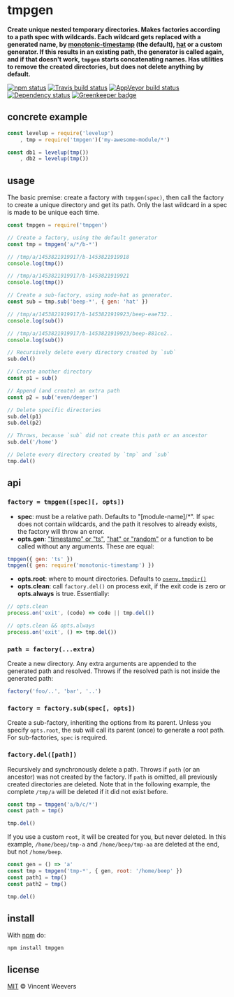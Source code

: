 # tmpgen

**Create unique nested temporary directories. Makes factories according to a path spec with wildcards. Each wildcard gets replaced with a generated name, by [monotonic-timestamp](https://github.com/dominictarr/monotonic-timestamp) (the default), [hat](https://github.com/substack/node-hat) or a custom generator. If this results in an existing path, the generator is called again, and if that doesn't work, `tmpgen` starts concatenating names. Has utilities to remove the created directories, but does not delete anything by default.**

[![npm status](http://img.shields.io/npm/v/tmpgen.svg?style=flat-square)](https://www.npmjs.org/package/tmpgen) [![Travis build status](https://img.shields.io/travis/vweevers/tmpgen.svg?style=flat-square&label=travis)](http://travis-ci.org/vweevers/tmpgen) [![AppVeyor build status](https://img.shields.io/appveyor/ci/vweevers/tmpgen.svg?style=flat-square&label=appveyor)](https://ci.appveyor.com/project/vweevers/tmpgen) [![Dependency status](https://img.shields.io/david/vweevers/tmpgen.svg?style=flat-square)](https://david-dm.org/vweevers/tmpgen) [![Greenkeeper badge](https://badges.greenkeeper.io/vweevers/tmpgen.svg)](https://greenkeeper.io/)

## concrete example

```js
const levelup = require('levelup')
    , tmp = require('tmpgen')('my-awesome-module/*')

const db1 = levelup(tmp())
    , db2 = levelup(tmp())
```

## usage

The basic premise: create a factory with `tmpgen(spec)`, then call the factory to create a unique directory and get its path. Only the last wildcard in a spec is made to be unique each time.

```js
const tmpgen = require('tmpgen')

// Create a factory, using the default generator
const tmp = tmpgen('a/*/b-*')

// /tmp/a/1453821919917/b-1453821919918
console.log(tmp())

// /tmp/a/1453821919917/b-1453821919921
console.log(tmp())

// Create a sub-factory, using node-hat as generator.
const sub = tmp.sub('beep-*', { gen: 'hat' })

// /tmp/a/1453821919917/b-1453821919923/beep-eae732..
console.log(sub())

// /tmp/a/1453821919917/b-1453821919923/beep-881ce2..
console.log(sub())

// Recursively delete every directory created by `sub`
sub.del()

// Create another directory
const p1 = sub()

// Append (and create) an extra path
const p2 = sub('even/deeper')

// Delete specific directories
sub.del(p1)
sub.del(p2)

// Throws, because `sub` did not create this path or an ancestor
sub.del('/home')

// Delete every directory created by `tmp` and `sub`
tmp.del()
```

## api

### `factory = tmpgen([spec][, opts])`

- **spec**: must be a relative path. Defaults to "[module-name]/\*". If `spec` does not contain wildcards, and the path it resolves to already exists, the factory will throw an error.
- **opts.gen**: ["timestamp" or "ts"](https://github.com/dominictarr/monotonic-timestamp), ["hat" or "random"](https://github.com/substack/node-hat) or a function to be called without any arguments. These are equal:

```js
tmpgen({ gen: 'ts' })
tmpgen({ gen: require('monotonic-timestamp') })
```

- **opts.root**: where to mount directories. Defaults to [`osenv.tmpdir()`](https://github.com/npm/osenv#osenvtmpdir)
- **opts.clean**: call `factory.del()` on process exit, if the exit code is zero or **opts.always** is true. Essentially:

```js
// opts.clean
process.on('exit', (code) => code || tmp.del())

// opts.clean && opts.always
process.on('exit', () => tmp.del())
```

### `path = factory(...extra)`

Create a new directory. Any extra arguments are appended to the generated path and resolved. Throws if the resolved path is not inside the generated path:

```js
factory('foo/..', 'bar', '..')
```

### `factory = factory.sub(spec[, opts])`

Create a sub-factory, inheriting the options from its parent. Unless you specify `opts.root`, the sub will call its parent (once) to generate a root path. For sub-factories, `spec` is required.

### `factory.del([path])`

Recursively and synchronously delete a path. Throws if `path` (or an ancestor) was not created by the factory. If `path` is omitted, all previously created directories are deleted. Note that in the following example, the complete `/tmp/a` will be deleted if it did not exist before.

```js
const tmp = tmpgen('a/b/c/*')
const path = tmp()

tmp.del()
```

If you use a custom `root`, it will be created for you, but never deleted. In this example, `/home/beep/tmp-a` and `/home/beep/tmp-aa` are deleted at the end, but not `/home/beep`.

```js
const gen = () => 'a'
const tmp = tmpgen('tmp-*', { gen, root: '/home/beep' })
const path1 = tmp()
const path2 = tmp()

tmp.del()
```

## install

With [npm](https://npmjs.org) do:

```
npm install tmpgen
```

## license

[MIT](http://opensource.org/licenses/MIT) © Vincent Weevers
